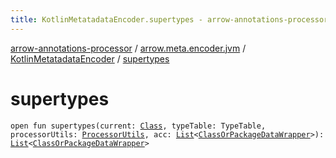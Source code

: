 ```yaml
---
title: KotlinMetatadataEncoder.supertypes - arrow-annotations-processor
---
```


[arrow-annotations-processor](../../index.html) / [arrow.meta.encoder.jvm](../index.html) / [KotlinMetatadataEncoder](index.html) / [supertypes](./supertypes.html)

# supertypes

`open fun supertypes(current: `[`Class`](../../arrow.common.utils/-class-or-package-data-wrapper/-class/index.html)`, typeTable: TypeTable, processorUtils: `[`ProcessorUtils`](../../arrow.common.utils/-processor-utils/index.html)`, acc: `[`List`](https://kotlinlang.org/api/latest/jvm/stdlib/kotlin.collections/-list/index.html)`<`[`ClassOrPackageDataWrapper`](../../arrow.common.utils/-class-or-package-data-wrapper/index.html)`>): `[`List`](https://kotlinlang.org/api/latest/jvm/stdlib/kotlin.collections/-list/index.html)`<`[`ClassOrPackageDataWrapper`](../../arrow.common.utils/-class-or-package-data-wrapper/index.html)`>`